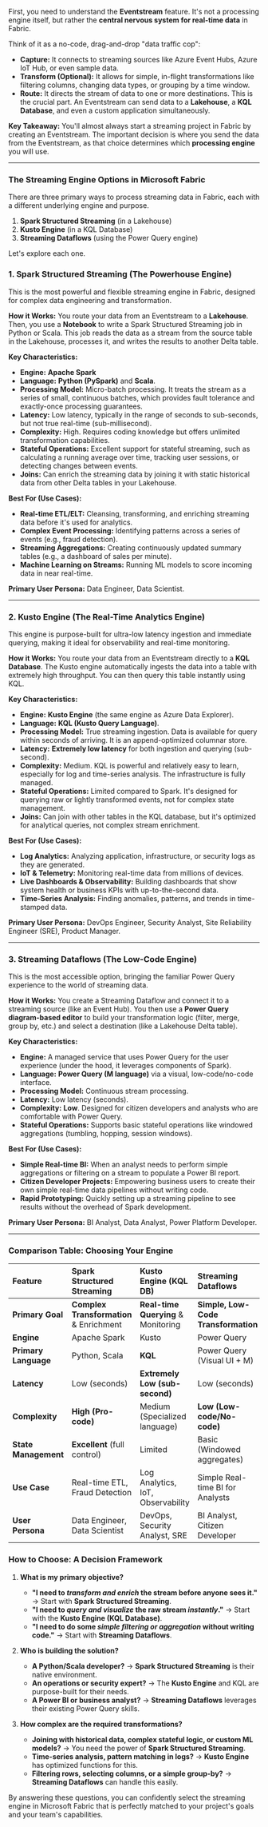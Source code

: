 First, you need to understand the **Eventstream** feature. It's not a processing engine itself, but rather the **central nervous system for real-time data** in Fabric.

Think of it as a no-code, drag-and-drop "data traffic cop":

*   **Capture:** It connects to streaming sources like Azure Event Hubs, Azure IoT Hub, or even sample data.
*   **Transform (Optional):** It allows for simple, in-flight transformations like filtering columns, changing data types, or grouping by a time window.
*   **Route:** It directs the stream of data to one or more destinations. This is the crucial part. An Eventstream can send data to a **Lakehouse**, a **KQL Database**, and even a custom application simultaneously.

**Key Takeaway:** You'll almost always start a streaming project in Fabric by creating an Eventstream. The important decision is where you send the data from the Eventstream, as that choice determines which **processing engine** you will use.

---

### The Streaming Engine Options in Microsoft Fabric

There are three primary ways to process streaming data in Fabric, each with a different underlying engine and purpose.

1.  **Spark Structured Streaming** (in a Lakehouse)
2.  **Kusto Engine** (in a KQL Database)
3.  **Streaming Dataflows** (using the Power Query engine)

Let's explore each one.

### 1. Spark Structured Streaming (The Powerhouse Engine)

This is the most powerful and flexible streaming engine in Fabric, designed for complex data engineering and transformation.

**How it Works:**
You route your data from an Eventstream to a **Lakehouse**. Then, you use a **Notebook** to write a Spark Structured Streaming job in Python or Scala. This job reads the data as a stream from the source table in the Lakehouse, processes it, and writes the results to another Delta table.

**Key Characteristics:**
*   **Engine:** **Apache Spark**
*   **Language:** **Python (PySpark)** and **Scala**.
*   **Processing Model:** Micro-batch processing. It treats the stream as a series of small, continuous batches, which provides fault tolerance and exactly-once processing guarantees.
*   **Latency:** Low latency, typically in the range of seconds to sub-seconds, but not true real-time (sub-millisecond).
*   **Complexity:** High. Requires coding knowledge but offers unlimited transformation capabilities.
*   **Stateful Operations:** Excellent support for stateful streaming, such as calculating a running average over time, tracking user sessions, or detecting changes between events.
*   **Joins:** Can enrich the streaming data by joining it with static historical data from other Delta tables in your Lakehouse.

**Best For (Use Cases):**
*   **Real-time ETL/ELT:** Cleansing, transforming, and enriching streaming data before it's used for analytics.
*   **Complex Event Processing:** Identifying patterns across a series of events (e.g., fraud detection).
*   **Streaming Aggregations:** Creating continuously updated summary tables (e.g., a dashboard of sales per minute).
*   **Machine Learning on Streams:** Running ML models to score incoming data in near real-time.

**Primary User Persona:** Data Engineer, Data Scientist.

---

### 2. Kusto Engine (The Real-Time Analytics Engine)

This engine is purpose-built for ultra-low latency ingestion and immediate querying, making it ideal for observability and real-time monitoring.

**How it Works:**
You route your data from an Eventstream directly to a **KQL Database**. The Kusto engine automatically ingests the data into a table with extremely high throughput. You can then query this table instantly using KQL.

**Key Characteristics:**
*   **Engine:** **Kusto Engine** (the same engine as Azure Data Explorer).
*   **Language:** **KQL (Kusto Query Language)**.
*   **Processing Model:** True streaming ingestion. Data is available for query within seconds of arriving. It is an append-optimized columnar store.
*   **Latency:** **Extremely low latency** for both ingestion and querying (sub-second).
*   **Complexity:** Medium. KQL is powerful and relatively easy to learn, especially for log and time-series analysis. The infrastructure is fully managed.
*   **Stateful Operations:** Limited compared to Spark. It's designed for querying raw or lightly transformed events, not for complex state management.
*   **Joins:** Can join with other tables in the KQL database, but it's optimized for analytical queries, not complex stream enrichment.

**Best For (Use Cases):**
*   **Log Analytics:** Analyzing application, infrastructure, or security logs as they are generated.
*   **IoT & Telemetry:** Monitoring real-time data from millions of devices.
*   **Live Dashboards & Observability:** Building dashboards that show system health or business KPIs with up-to-the-second data.
*   **Time-Series Analysis:** Finding anomalies, patterns, and trends in time-stamped data.

**Primary User Persona:** DevOps Engineer, Security Analyst, Site Reliability Engineer (SRE), Product Manager.

---

### 3. Streaming Dataflows (The Low-Code Engine)

This is the most accessible option, bringing the familiar Power Query experience to the world of streaming data.

**How it Works:**
You create a Streaming Dataflow and connect it to a streaming source (like an Event Hub). You then use a **Power Query diagram-based editor** to build your transformation logic (filter, merge, group by, etc.) and select a destination (like a Lakehouse Delta table).

**Key Characteristics:**
*   **Engine:** A managed service that uses Power Query for the user experience (under the hood, it leverages components of Spark).
*   **Language:** **Power Query (M language)** via a visual, low-code/no-code interface.
*   **Processing Model:** Continuous stream processing.
*   **Latency:** Low latency (seconds).
*   **Complexity:** **Low**. Designed for citizen developers and analysts who are comfortable with Power Query.
*   **Stateful Operations:** Supports basic stateful operations like windowed aggregations (tumbling, hopping, session windows).

**Best For (Use Cases):**
*   **Simple Real-time BI:** When an analyst needs to perform simple aggregations or filtering on a stream to populate a Power BI report.
*   **Citizen Developer Projects:** Empowering business users to create their own simple real-time data pipelines without writing code.
*   **Rapid Prototyping:** Quickly setting up a streaming pipeline to see results without the overhead of Spark development.

**Primary User Persona:** BI Analyst, Data Analyst, Power Platform Developer.

---

### Comparison Table: Choosing Your Engine

| Feature | Spark Structured Streaming | Kusto Engine (KQL DB) | Streaming Dataflows |
| :--- | :--- | :--- | :--- |
| **Primary Goal** | **Complex Transformation** & Enrichment | **Real-time Querying** & Monitoring | **Simple, Low-Code Transformation** |
| **Engine** | Apache Spark | Kusto | Power Query |
| **Primary Language**| Python, Scala | **KQL** | Power Query (Visual UI + M) |
| **Latency** | Low (seconds) | **Extremely Low (sub-second)** | Low (seconds) |
| **Complexity** | **High (Pro-code)** | Medium (Specialized language) | **Low (Low-code/No-code)** |
| **State Management**| **Excellent** (full control) | Limited | Basic (Windowed aggregates) |
| **Use Case** | Real-time ETL, Fraud Detection | Log Analytics, IoT, Observability | Simple Real-time BI for Analysts |
| **User Persona** | Data Engineer, Data Scientist | DevOps, Security Analyst, SRE | BI Analyst, Citizen Developer |

### How to Choose: A Decision Framework

1.  **What is my primary objective?**
    *   **"I need to *transform and enrich* the stream before anyone sees it."** -> Start with **Spark Structured Streaming**.
    *   **"I need to *query and visualize* the raw stream *instantly*."** -> Start with the **Kusto Engine (KQL Database)**.
    *   **"I need to do some *simple filtering or aggregation* without writing code."** -> Start with **Streaming Dataflows**.

2.  **Who is building the solution?**
    *   **A Python/Scala developer?** -> **Spark Structured Streaming** is their native environment.
    *   **An operations or security expert?** -> The **Kusto Engine** and KQL are purpose-built for their needs.
    *   **A Power BI or business analyst?** -> **Streaming Dataflows** leverages their existing Power Query skills.

3.  **How complex are the required transformations?**
    *   **Joining with historical data, complex stateful logic, or custom ML models?** -> You need the power of **Spark Structured Streaming**.
    *   **Time-series analysis, pattern matching in logs?** -> **Kusto Engine** has optimized functions for this.
    *   **Filtering rows, selecting columns, or a simple group-by?** -> **Streaming Dataflows** can handle this easily.

By answering these questions, you can confidently select the streaming engine in Microsoft Fabric that is perfectly matched to your project's goals and your team's capabilities.